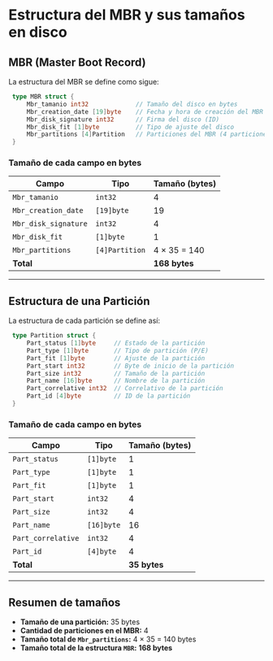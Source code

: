# Estructura del MBR y sus tamaños en disco

## **MBR (Master Boot Record)**

La estructura del MBR se define como sigue:

```go
 type MBR struct {
     Mbr_tamanio int32             // Tamaño del disco en bytes
     Mbr_creation_date [19]byte    // Fecha y hora de creación del MBR
     Mbr_disk_signature int32      // Firma del disco (ID)
     Mbr_disk_fit [1]byte          // Tipo de ajuste del disco
     Mbr_partitions [4]Partition   // Particiones del MBR (4 particiones)
 }
```

### **Tamaño de cada campo en bytes**

| Campo                 | Tipo       | Tamaño (bytes) |
|-----------------------|-----------|---------------|
| `Mbr_tamanio`        | `int32`    | 4             |
| `Mbr_creation_date`  | `[19]byte` | 19            |
| `Mbr_disk_signature` | `int32`    | 4             |
| `Mbr_disk_fit`       | `[1]byte`  | 1             |
| `Mbr_partitions`     | `[4]Partition` | 4 × 35 = 140 |
| **Total**            |            | **168 bytes** |

---

## **Estructura de una Partición**

La estructura de cada partición se define así:

```go
 type Partition struct {
     Part_status [1]byte     // Estado de la partición
     Part_type [1]byte       // Tipo de partición (P/E)
     Part_fit [1]byte        // Ajuste de la partición
     Part_start int32        // Byte de inicio de la partición
     Part_size int32         // Tamaño de la partición
     Part_name [16]byte      // Nombre de la partición
     Part_correlative int32  // Correlativo de la partición
     Part_id [4]byte         // ID de la partición
 }
```

### **Tamaño de cada campo en bytes**

| Campo                | Tipo       | Tamaño (bytes) |
|----------------------|-----------|---------------|
| `Part_status`       | `[1]byte`  | 1             |
| `Part_type`         | `[1]byte`  | 1             |
| `Part_fit`          | `[1]byte`  | 1             |
| `Part_start`       | `int32`     | 4             |
| `Part_size`        | `int32`     | 4             |
| `Part_name`        | `[16]byte`  | 16            |
| `Part_correlative` | `int32`     | 4             |
| `Part_id`          | `[4]byte`   | 4             |
| **Total**          |             | **35 bytes**  |

---

## **Resumen de tamaños**

- **Tamaño de una partición:** 35 bytes
- **Cantidad de particiones en el MBR:** 4
- **Tamaño total de `Mbr_partitions`:** 4 × 35 = 140 bytes
- **Tamaño total de la estructura `MBR`:** **168 bytes**

